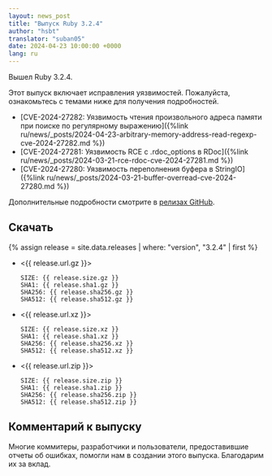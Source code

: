 ```yaml
---
layout: news_post
title: "Выпуск Ruby 3.2.4"
author: "hsbt"
translator: "suban05"
date: 2024-04-23 10:00:00 +0000
lang: ru
---
```


Вышел Ruby 3.2.4.

Этот выпуск включает исправления уязвимостей. Пожалуйста, ознакомьтесь с темами ниже для получения подробностей.

* [CVE-2024-27282: Уязвимость чтения произвольного адреса памяти при поиске по регулярному выражению]({%link ru/news/_posts/2024-04-23-arbitrary-memory-address-read-regexp-cve-2024-27282.md %})
* [CVE-2024-27281: Уязвимость RCE с .rdoc_options в RDoc]({%link ru/news/_posts/2024-03-21-rce-rdoc-cve-2024-27281.md %})
* [CVE-2024-27280: Уязвимость переполнения буфера в StringIO]({%link ru/news/_posts/2024-03-21-buffer-overread-cve-2024-27280.md %})

Дополнительные подробности смотрите в [релизах GitHub](https://github.com/ruby/ruby/releases/tag/v3_2_4).

## Скачать

{% assign release = site.data.releases | where: "version", "3.2.4" | first %}

* <{{ release.url.gz }}>

      SIZE: {{ release.size.gz }}
      SHA1: {{ release.sha1.gz }}
      SHA256: {{ release.sha256.gz }}
      SHA512: {{ release.sha512.gz }}

* <{{ release.url.xz }}>

      SIZE: {{ release.size.xz }}
      SHA1: {{ release.sha1.xz }}
      SHA256: {{ release.sha256.xz }}
      SHA512: {{ release.sha512.xz }}

* <{{ release.url.zip }}>

      SIZE: {{ release.size.zip }}
      SHA1: {{ release.sha1.zip }}
      SHA256: {{ release.sha256.zip }}
      SHA512: {{ release.sha512.zip }}

## Комментарий к выпуску

Многие коммитеры, разработчики и пользователи, предоставившие отчеты об ошибках, помогли нам в создании этого выпуска.
Благодарим их за вклад.
